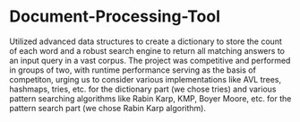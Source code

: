 # Document-Processing-Tool
Utilized advanced data structures to create a dictionary to store the count of each word and a robust search engine to return all matching answers to an input query in a vast corpus.
The project was competitive and performed in groups of two, with runtime performance serving as the basis of competiton, urging us to consider various implementations like AVL trees, hashmaps, tries, etc. for the dictionary part (we chose tries) and various pattern searching algorithms like Rabin Karp, KMP, Boyer Moore, etc. for the pattern search part (we chose Rabin Karp algorithm).
